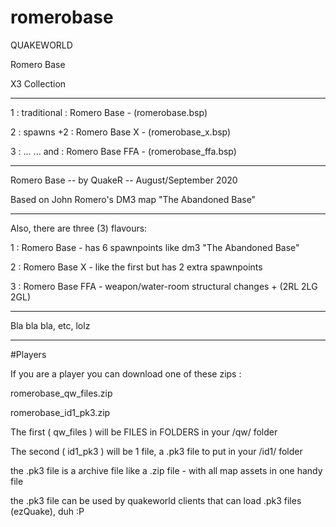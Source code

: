 # romerobase

QUAKEWORLD

Romero Base

X3 Collection

--------------------------------------------------------

1 : traditional : Romero Base     - (romerobase.bsp)

2 : spawns +2   : Romero Base X   - (romerobase_x.bsp)

3 : ... ... and : Romero Base FFA - (romerobase_ffa.bsp)

--------------------------------------------------------

Romero Base -- by QuakeR -- August/September 2020

Based on John Romero's DM3 map "The Abandoned Base"

--------------------------------------------------------

Also, there are three (3) flavours:

1 : Romero Base     - has 6 spawnpoints like dm3 "The Abandoned Base"

2 : Romero Base X   - like the first but has 2 extra spawnpoints

3 : Romero Base FFA - weapon/water-room structural changes + (2RL 2LG 2GL)

--------------------------------------------------------

Bla bla bla, etc, lolz

--------------------------------------------------------

#Players

If you are a player you can download one of these zips :

romerobase_qw_files.zip

romerobase_id1_pk3.zip

The first ( qw_files ) will be FILES in FOLDERS in your /qw/ folder

The second ( id1_pk3 ) will be 1 file, a .pk3 file to put in your /id1/ folder

the .pk3 file is a archive file like a .zip file - with all map assets in one handy file

the .pk3 file can be used by quakeworld clients that can load .pk3 files (ezQuake), duh :P

